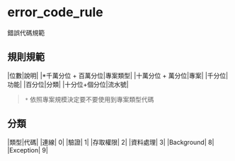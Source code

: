 # error_code_rule
錯誤代碼規範

## 規則規範
|位數|說明|
|*千萬分位 + 百萬分位|專案類型|
|十萬分位 + 萬分位|專案|
|千分位|功能|
|百分位|分類|
|十分位+個分位|流水號|

> `*` 依照專案規模決定要不要使用到專案類型代碼

## 分類
|類型|代碼|
|連線| 0|
|驗證| 1|
|存取權限| 2|
|資料處理| 3|
|Background| 8|
|Exception| 9|
